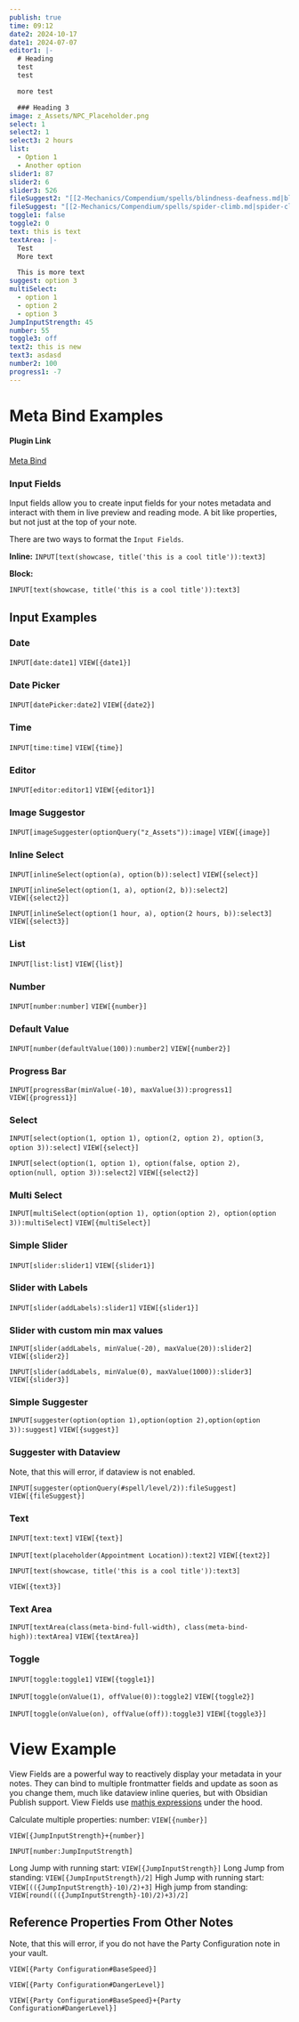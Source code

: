 ```yaml
---
publish: true
time: 09:12
date2: 2024-10-17
date1: 2024-07-07
editor1: |-
  # Heading
  test
  test

  more test

  ### Heading 3
image: z_Assets/NPC_Placeholder.png
select: 1
select2: 1
select3: 2 hours
list:
  - Option 1
  - Another option
slider1: 87
slider2: 6
slider3: 526
fileSuggest2: "[[2-Mechanics/Compendium/spells/blindness-deafness.md|blindness-deafness]]"
fileSuggest: "[[2-Mechanics/Compendium/spells/spider-climb.md|spider-climb]]"
toggle1: false
toggle2: 0
text: this is text
textArea: |-
  Test
  More text

  This is more text
suggest: option 3
multiSelect:
  - option 1
  - option 2
  - option 3
JumpInputStrength: 45
number: 55
toggle3: off
text2: this is new
text3: asdasd
number2: 100
progress1: -7
---
```


# Meta Bind Examples

#### Plugin Link
[Meta Bind](obsidian://show-plugin?id=obsidian-meta-bind-plugin)

### Input Fields
Input fields allow you to create input fields for your notes metadata and interact with them in live preview and reading mode. A bit like properties, but not just at the top of your note.

There are two ways to format the `Input Fields`. 

**Inline:**
`INPUT[text(showcase, title('this is a cool title')):text3]`

**Block:** 
```meta-bind
INPUT[text(showcase, title('this is a cool title')):text3]
```

## Input Examples
### Date
`INPUT[date:date1]` 
`VIEW[{date1}]`

### Date Picker
`INPUT[datePicker:date2]`
`VIEW[{date2}]`

### Time
`INPUT[time:time]`
`VIEW[{time}]`

### Editor
`INPUT[editor:editor1]`
`VIEW[{editor1}]`

### Image Suggestor
`INPUT[imageSuggester(optionQuery("z_Assets")):image]`
`VIEW[{image}]`

### Inline Select

`INPUT[inlineSelect(option(a), option(b)):select]`
`VIEW[{select}]`

`INPUT[inlineSelect(option(1, a), option(2, b)):select2]`
`VIEW[{select2}]`

`INPUT[inlineSelect(option(1 hour, a), option(2 hours, b)):select3]`
`VIEW[{select3}]`
### List

`INPUT[list:list]`
`VIEW[{list}]`

### Number

`INPUT[number:number]`
`VIEW[{number}]`

### Default Value
`INPUT[number(defaultValue(100)):number2]`
`VIEW[{number2}]`



### Progress Bar

`INPUT[progressBar(minValue(-10), maxValue(3)):progress1]`
`VIEW[{progress1}]`
### Select

`INPUT[select(option(1, option 1), option(2, option 2), option(3, option 3)):select]`
`VIEW[{select}]`

`INPUT[select(option(1, option 1), option(false, option 2), option(null, option 3)):select2]`
`VIEW[{select2}]`
### Multi Select

`INPUT[multiSelect(option(option 1), option(option 2), option(option 3)):multiSelect]`
`VIEW[{multiSelect}]`
### Simple Slider

`INPUT[slider:slider1]`
`VIEW[{slider1}]`
### Slider with Labels

`INPUT[slider(addLabels):slider1]`
`VIEW[{slider1}]`
### Slider with custom min max values

`INPUT[slider(addLabels, minValue(-20), maxValue(20)):slider2]`
`VIEW[{slider2}]`

`INPUT[slider(addLabels, minValue(0), maxValue(1000)):slider3]`
`VIEW[{slider3}]`

### Simple Suggester

`INPUT[suggester(option(option 1),option(option 2),option(option 3)):suggest]`
`VIEW[{suggest}]`

### Suggester with Dataview
Note, that this will error, if dataview is not enabled.

`INPUT[suggester(optionQuery(#spell/level/2)):fileSuggest]`
`VIEW[{fileSuggest}]`

### Text
`INPUT[text:text]`
`VIEW[{text}]`

`INPUT[text(placeholder(Appointment Location)):text2]`
`VIEW[{text2}]`

```meta-bind
INPUT[text(showcase, title('this is a cool title')):text3]
```

`VIEW[{text3}]`

### Text Area

`INPUT[textArea(class(meta-bind-full-width), class(meta-bind-high)):textArea]`
`VIEW[{textArea}]`
### Toggle

`INPUT[toggle:toggle1]`
`VIEW[{toggle1}]`

`INPUT[toggle(onValue(1), offValue(0)):toggle2]`
`VIEW[{toggle2}]`

`INPUT[toggle(onValue(on), offValue(off)):toggle3]`
`VIEW[{toggle3}]`

# View Example

View Fields are a powerful way to reactively display your metadata in your notes. They can bind to multiple frontmatter fields and update as soon as you change them, much like dataview inline queries, but with Obsidian Publish support. View Fields use [mathjs expressions](https://mathjs.org/docs/expressions/syntax.html) under the hood.

Calculate multiple properties:
number: `VIEW[{number}]`

`VIEW[{JumpInputStrength}+{number}]`

`INPUT[number:JumpInputStrength]`

Long Jump with running start: `VIEW[{JumpInputStrength}]`
Long Jump from standing: `VIEW[{JumpInputStrength}/2]`
High Jump with running start: `VIEW[(({JumpInputStrength}-10)/2)+3]`
High jump from standing: `VIEW[round((({JumpInputStrength}-10)/2)+3)/2]`

## Reference Properties From Other Notes
Note, that this will error, if you do not have the Party Configuration note in your vault.


`VIEW[{Party Configuration#BaseSpeed}]`

`VIEW[{Party Configuration#DangerLevel}]`

`VIEW[{Party Configuration#BaseSpeed}+{Party Configuration#DangerLevel}]`

